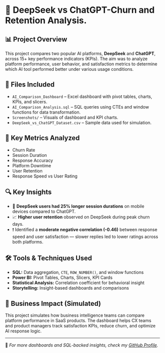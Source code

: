 # 🤖 DeepSeek vs ChatGPT-Churn and Retention Analysis.

## 📊 Project Overview
This project compares two popular AI platforms, **DeepSeek** and **ChatGPT**, across 15+ key performance indicators (KPIs). The aim was to analyze platform performance, user behavior, and satisfaction metrics to determine which AI tool performed better under various usage conditions.

## 📁 Files Included
- `AI_Comparison_Dashboard` – Excel dashboard with pivot tables, charts, KPIs, and slicers.
- `AI_Comparison_Analysis.sql` – SQL queries using CTEs and window functions for data transformation.
- `Screenshots/` – Visuals of dashboard and KPI charts.
- `DeepSeek_vs_ChatGPT_Dataset.csv` – Sample data used for simulation.

## 🧠 Key Metrics Analyzed
- Churn Rate  
- Session Duration  
- Response Accuracy  
- Platform Downtime  
- User Retention  
- Response Speed vs User Rating

## 🔍 Key Insights
- 📱 **DeepSeek users had 25% longer session durations** on mobile devices compared to ChatGPT.
- 📈 **Higher user retention** observed on DeepSeek during peak churn days.
- ❗ Identified a **moderate negative correlation (-0.46)** between response speed and user satisfaction — slower replies led to lower ratings across both platforms.

## 🛠 Tools & Techniques Used
- **SQL:** Data aggregation, `CTE`, `ROW_NUMBER()`,  and window functions  
- **Power BI:** Pivot Tables, Charts, Slicers, KPI Cards  
- **Statistical Analysis:** Correlation coefficient for behavioral insight  
- **Storytelling:** Insight-based dashboards and comparisons

## 🚀 Business Impact (Simulated)
This project simulates how business intelligence teams can compare platform performance in SaaS products. The dashboard helps CX teams and product managers track satisfaction KPIs, reduce churn, and optimize AI response logic.

---

📌 *For more dashboards and SQL-backed insights, check my [GitHub Profile](https://github.com/Pratap-Abhay72Singh73).*
